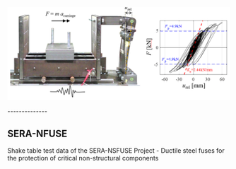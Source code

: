 <p align="center">
  <img width="800" src="Screenshot.png" alt="SERA-NSFUSE">
</p>
--------------

## SERA-NFUSE
Shake table test data of the SERA-NSFUSE Project - Ductile steel fuses for the protection of critical non-structural components
